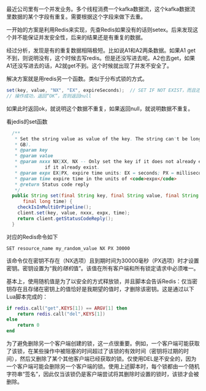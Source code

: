 最近公司里有一个并发业务。多个线程消费一个kafka数据流，这个kafka数据流里数据的某个字段有重复。需要根据这个字段来做下去重。

一开始的方案是利用Redis来实现，先查Redis如果没有的话则setex。后来发现这个并不能保证并发安全性，后来的结果还是有重复的数据。

经过分析，发现是有的重复数据相隔极短。比如说A1和A2两条数据。如果A1 get不到，则说明没有，这个时候去写redis。但是还没写进去呢。A2也去get，如果A1还没写进去的话，A2就get不到。这个时候就出现了并发不安全了。

解决方案就是用redis另一个函数。类似于分布式锁的方式。

```java
set(key, value, "NX", "EX", expireSeconds);  // SET IF NOT EXIST，而且还是原子的
// 操作成功，返回“OK”，否则返回null
```

如果此时返回ok，就说明这个数据不重复，如果返回null，就说明数据不重复。

看jedis的set函数

```java
  /**
   * Set the string value as value of the key. The string can't be longer than 1073741824 bytes (1
   * GB).
   * @param key
   * @param value
   * @param nxxx NX|XX, NX -- Only set the key if it does not already exist. XX -- Only set the key
   *          if it already exist.
   * @param expx EX|PX, expire time units: EX = seconds; PX = milliseconds
   * @param time expire time in the units of <code>expx</code>
   * @return Status code reply
   */
  public String set(final String key, final String value, final String nxxx, final String expx,
      final long time) {
    checkIsInMultiOrPipeline();
    client.set(key, value, nxxx, expx, time);
    return client.getStatusCodeReply();
  }
```

对应的Redis命令如下

```shell
SET resource_name my_random_value NX PX 30000
```

该命令仅在密钥不存在（NX选项）且到期时间为30000毫秒（PX选项）时才设置密钥。密钥设置为“我的*随机*值”。该值在所有客户端和所有锁定请求中必须唯一。

基本上，使用随机值是为了以安全的方式释放锁，并且脚本会告诉Redis：仅当密钥存在且存储在密钥上的值恰好是我期望的值时，才删除该密钥。这是通过以下Lua脚本完成的：

```lua
if redis.call("get",KEYS[1]) == ARGV[1] then
    return redis.call("del",KEYS[1])
else
    return 0
end
```

为了避免删除另一个客户端创建的锁，这一点很重要。例如，一个客户端可能获取了该锁，在某些操作中被阻塞的时间超过了该锁的有效时间（密钥将过期的时间），然后又删除了某个其他客户端已经获取的锁。仅使用DEL是不安全的，因为一个客户端可能会删除另一个客户端的锁。使用上述脚本时，每个锁都由一个随机字符串“签名”，因此仅当该锁仍是客户端尝试将其删除时设置的锁时，该锁才会被删除。